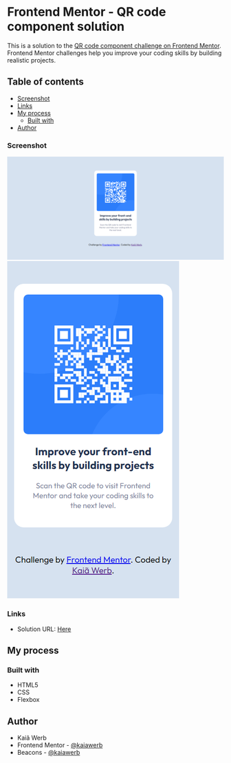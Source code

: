 # Frontend Mentor - QR code component solution

This is a solution to the [QR code component challenge on Frontend Mentor](https://www.frontendmentor.io/challenges/qr-code-component-iux_sIO_H). Frontend Mentor challenges help you improve your coding skills by building realistic projects. 

## Table of contents

  - [Screenshot](#screenshot)
  - [Links](#links)
- [My process](#my-process)
  - [Built with](#built-with)
- [Author](#author)

### Screenshot

![](images/qr-code-screen.png)
![](images/qr-code-mobile.png)

### Links

- Solution URL: [Here](https://kaiawerb.github.io/qr-cod-component/)

## My process

### Built with

- HTML5
- CSS
- Flexbox

## Author
- Kaiã Werb
- Frontend Mentor - [@kaiawerb](https://www.frontendmentor.io/profile/kaiawerb)
- Beacons - [@kaiawerb](https://beacons.ai/kaiawerb)
